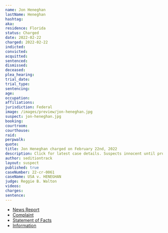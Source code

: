 ```yaml
---
name: Jon Heneghan
lastName: Heneghan
hashtag:
aka:
residence: Florida
status: Charged
date: 2022-02-22
charged: 2022-02-22
indicted:
convicted:
acquitted:
sentenced:
dismissed:
deceased:
plea_hearing:
trial_date:
trial_type:
sentencing:
age:
occupation:
affiliations:
jurisdiction: Federal
image: /images/preview/jon-heneghan.jpg
suspect: jon-heneghan.jpg
booking:
courtroom:
courthouse:
raid:
perpwalk:
quote:
title: Jon Heneghan charged on February 22nd, 2022
description: Click for latest case details. Suspects innocent until proven guilty.
author: seditiontrack
layout: suspect
published: true
caseNumber: 22-cr-0061
caseName: USA v. HENEGHAN
judge: Reggie B. Walton
videos:
charges:
sentence:
---
```

- [News Report](https://www.sun-sentinel.com/news/florida/fl-ne-ap-tv-chef-jan-6-20220224-2g3ifto3y5dzbgyyzeobjuze5m-story.html)
- [Complaint](https://www.justice.gov/usao-dc/case-multi-defendant/file/1476341/download)
- [Statement of Facts](https://www.justice.gov/usao-dc/case-multi-defendant/file/1476346/download)
- [Information](https://extremism.gwu.edu/sites/g/files/zaxdzs2191/f/Jon%20Heneghan%20and%20Carol%20Kicinski%20Information.pdf)
